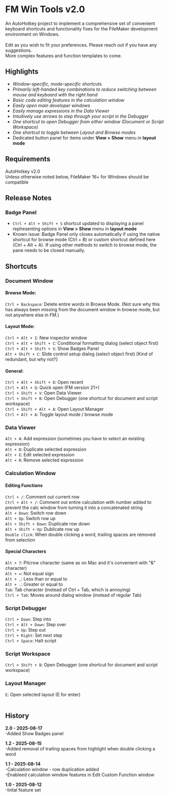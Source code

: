 # FM Win Tools v2.0

An AutoHotkey project to implement a comprehensive set of convenient keyboard shortcuts and functionality fixes for the FileMaker development environment on Windows.<br>
<br>
Edit as you wish to fit your preferences. Please reach out if you have any suggestions. 
<br>
More complex features and function templates to come. 



## Highlights

* *Window-specific, mode-specific shortcuts*
* *Primarily left-handed key combinations to reduce switching between mouse and keyboard with the right hand*
* *Basic code editing features in the calculation window*
* *Easily open main developer windows*
* *Easily manage expressions in the Data Viewer*
* *Intuitively use arrows to step through your script in the Debugger*
* *One shortcut to open Debugger from either window (Document or Script Workspace)*
* *One shortcut to toggle between Layout and Browse modes*
* Dedicated button panel for items under **View > Show** menu in **layout mode**

## Requirements
AutoHotkey v2.0 <br>
Unless otherwise noted below, FileMaker 16+ for Windows should be compatible

## Release Notes
### Badge Panel
* `Ctrl + Alt + Shift + S` shortcut updated to displaying a panel replresenting options in **View > Show** menu in **layout mode**
* Known issue: Badge Panel only closes automatically if using the native shortcut for browse mode (Ctrl + B) or custom shortcut defined here (Ctrl + Alt + A). If using other methods to switch to browse mode, the pane needs to be closed manually. 

## Shortcuts

### Document Window

#### Browse Mode:
`Ctrl + Backspace`: Delete entire words in Browse Mode. (Not sure why this has always been missing from the document window in browse mode, but not anywhere else in FM.)

#### Layout Mode:
`Ctrl + Alt + I`: New inspector window<br>
`Ctrl + Alt + Shift + C`: Conditional formatting dialog (select object first)<br>
`Ctrl + Alt + Shift + S`: Show Badges Panel<br>
`Alt + Shift + C`: Slide control setup dialog (select object first) \[Kind of redundant, but why not?]<br>

#### General:
`Ctrl + Alt + Shift + O`: Open recent<br>
`Ctrl + Alt + Q`: Quick open (FM version 21+)<br>
`Ctrl + Shift + V`: Open Data Viewer<br>
`Ctrl + Shift + B`: Open Debugger (one shortcut for document and script workspace)<br>
`Ctrl + Shift + Alt + A`: Open Layout Manager <br>
`Ctrl + Alt + A`: Toggle layout mode / browse mode <br>

### Data Viewer
`Alt + A`: Add expression (sometimes you have to select an existing expression)<br>
`Alt + D`: Duplicate selected expression<br>
`Alt + E`: Edit selected expression<br>
`Alt + R`: Remove selected expression<br>

### Calculation Window
#### Editing Functions
`Ctrl + /`: Comment out current row<br>
`Ctrl + Alt + /`: Comment out entire calculation with number added to prevent the calc window from turning it into a concatenated string<br>
`Alt + Down`: Switch row down<br>
`Alt + Up`: Switch row up<br>
`Alt + Shift + Down`: Duplicate row down<br>
`Alt + Shift + Up`: Dublicate row up<br>
`Double click`: When double clicking a word, trailing spaces are removed from selection<br>

#### Special Characters
`Alt + 7`: Pilcrow character (same as on Mac and it's convenient with "\&" character)<br>
`Alt + =`: Not equal sign<br>
`Alt + ,`: Less than or equal to<br>
`Alt + .`: Greater or equal to<br>
`Tab`: Tab character (instead of Ctrl + Tab, which is annoying)<br>
`Ctrl + Tab`: Moves around dialog window (instead of regular Tab)<br>

### Script Debugger
`Ctrl + Down`: Step into<br>
`Ctrl + Alt + Down`: Step over<br>
`Ctrl + Up`: Step out<br>
`Ctrl + Right`: Set next step<br>
`Ctrl + Space`: Halt script<br>

### Script Workspace
`Ctrl + Shift + B`: Open Debugger (one shortcut for document and script workspace)<br>

### Layout Manager
`E`: Open selected layout (E for enter)<br>
<br>

## History
**2.0 - 2025-08-17**<br>
-Added Show Badges panel<br>

**1.2 - 2025-08-15**<br>
-Added removal of trailing spaces from highlight when double clicking a word

**1.1 - 2025-08-14**<br>
-Calculation window - row duplication added<br>
-Enableed calculation window features in Edit Custom Function window<br>

**1.0 - 2025-08-12**<br>
-Inital feature set<br>















